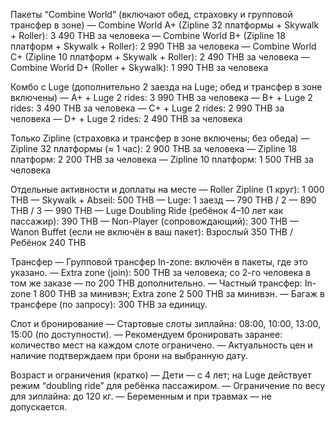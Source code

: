 Пакеты “Combine World” (включают обед, страховку и групповой трансфер в зоне)
— Combine World A+ (Zipline 32 платформы + Skywalk + Roller): 3 490 THB за человека
— Combine World B+ (Zipline 18 платформ + Skywalk + Roller): 2 990 THB за человека
— Combine World C+ (Zipline 10 платформ + Skywalk + Roller): 2 490 THB за человека
— Combine World D+ (Roller + Skywalk): 1 990 THB за человека

Комбо с Luge (дополнительно 2 заезда на Luge; обед и трансфер в зоне включены)
— A+ + Luge 2 rides: 3 990 THB за человека
— B+ + Luge 2 rides: 3 490 THB за человека
— C+ + Luge 2 rides: 2 990 THB за человека
— D+ + Luge 2 rides: 2 490 THB за человека

Только Zipline (страховка и трансфер в зоне включены; без обеда)
— Zipline 32 платформы (≈ 1 час): 2 900 THB за человека
— Zipline 18 платформ: 2 200 THB за человека
— Zipline 10 платформ: 1 500 THB за человека

Отдельные активности и доплаты на месте
— Roller Zipline (1 круг): 1 000 THB
— Skywalk + Abseil: 500 THB
— Luge: 1 заезд — 790 THB / 2 — 890 THB / 3 — 990 THB
— Luge Doubling Ride (ребёнок 4–10 лет как пассажир): 390 THB
— Non-Player (сопровождающий): 300 THB
— Wanon Buffet (если не включён в ваш пакет): Взрослый 350 THB / Ребёнок 240 THB

Трансфер
— Групповой трансфер In-zone: включён в пакеты, где это указано.
— Extra zone (join): 500 THB за человека; со 2-го человека в том же заказе — по 200 THB дополнительно.
— Частный трансфер: In-zone 1 800 THB за минивэн; Extra zone 2 500 THB за минивэн.
— Багаж в трансфере (по запросу): 300 THB за единицу.

Слот и бронирование
— Стартовые слоты зиплайна: 08:00, 10:00, 13:00, 15:00 (по доступности).
— Рекомендуем бронировать заранее: количество мест на каждом слоте ограничено.
— Актуальность цен и наличие подтверждаем при брони на выбранную дату.

Возраст и ограничения (кратко)
— Дети — с 4 лет; на Luge действует режим “doubling ride” для ребёнка пассажиром.
— Ограничение по весу для зиплайна: до 120 кг.
— Беременным и при травмах — не допускается.
